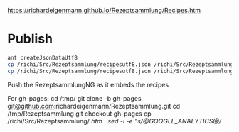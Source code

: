https://richardeigenmann.github.io/Rezeptsammlung/Recipes.htm

# Publish

```bash
ant createJsonDataUtf8
cp /richi/Src/Rezeptsammlung/recipesutf8.json /richi/Src/RezeptsammlungNg/recipes.json
cp /richi/Src/Rezeptsammlung/recipesutf8.json /richi/Src/RezeptsammlungNg/src/api/products/recipes.json
```

Push the RezeptsammlungNG as it embeds the recipes

For gh-pages:
cd /tmp/
git clone -b gh-pages git@github.com:richardeigenmann/Rezeptsammlung.git
cd /tmp/Rezeptsammlung
git checkout gh-pages
cp /richi/Src/Rezeptsammlung/*.htm .
sed -i -e "s/@GOOGLE_ANALYTICS@/<script>(function(i,s,o,g,r,a,m){i['GoogleAnalyticsObject']=r;i[r]=i[r]||function(){(i[r].q=i[r].q||[]).push(arguments)},i[r].l=1*new Date();a=s.createElement(o),m=s.getElementsByTagName(o)[0];a.async=1;a.src=g;m.parentNode.insertBefore(a,m)})(window,document,'script','\/\/www.google-analytics.com\/analytics.js','ga');ga('create','UA-47341387-3', 'auto');ga('send', 'pageview');<\/script>/" -e "s/@LINKBACK_TAG@/<p CLASS='linkback'><a href='https:\/\/richardeigenmann.github.io\/RezeptsammlungNg' target='_parent'>Richi's Rezeptsammlung<\/a><\/p>/" *htm
cp /richi/Src/Rezeptsammlung/*.jpg .
php /richi/Src/Rezeptsammlung/createRecipeJsonUtf8.php
git add .
git commit -m "update"
git push
